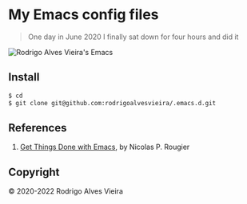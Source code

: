 # My Emacs config files

> One day in June 2020 I finally sat down for four hours and did it

![Rodrigo Alves Vieira's Emacs](https://i.imgur.com/UEr3xu8.png)

## Install

```sh
$ cd
$ git clone git@github.com:rodrigoalvesvieira/.emacs.d.git
```

## References

1. [Get Things Done with Emacs](https://www.labri.fr/perso/nrougier/GTD/index.html), by Nicolas P. Rougier

## Copyright

© 2020-2022 Rodrigo Alves Vieira
